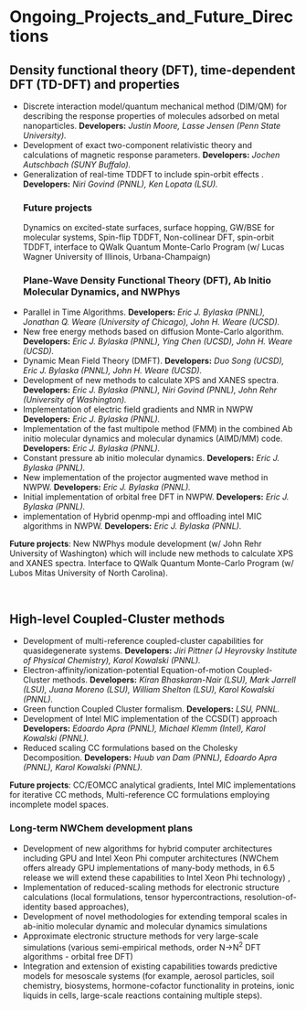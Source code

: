 # Ongoing_Projects_and_Future_Directions

## Density functional theory (DFT), time-dependent DFT (TD-DFT) and properties
<ul>
<li>Discrete interaction model/quantum mechanical method (DIM/QM) for describing the response properties of molecules adsorbed on metal nanoparticles. <strong>Developers:</strong> <em>Justin Moore, Lasse Jensen (Penn State University).</em></li>
<li>Development of exact two-component relativistic theory and calculations of magnetic response parameters. <strong>Developers:</strong> <em>Jochen Autschbach (SUNY Buffalo).</em></li>
<li>Generalization of real-time TDDFT to include spin-orbit effects . <strong>Developers:</strong> <em>Niri Govind (PNNL), Ken Lopata (LSU).</em></li>

### Future projects
Dynamics on excited-state surfaces, surface hopping, GW/BSE for molecular systems, Spin-flip TDDFT, Non-collinear DFT, spin-orbit TDDFT, interface to QWalk Quantum Monte-Carlo Program (w/ Lucas Wagner University of Illinois, Urbana-Champaign)

### Plane-Wave Density Functional Theory (DFT), Ab Initio Molecular Dynamics, and NWPhys

<li>Parallel in Time Algorithms. <strong>Developers:</strong> <em>Eric J. Bylaska (PNNL), Jonathan Q. Weare (University of Chicago), John H. Weare (UCSD).</em></li>
<li>New free energy methods based on diffusion Monte-Carlo algorithm. <strong>Developers:</strong> <em>Eric J. Bylaska (PNNL), Ying Chen (UCSD), John H. Weare (UCSD).</em></li>
<li>Dynamic Mean Field Theory (DMFT). <strong>Developers:</strong> <em>Duo Song (UCSD), Eric J. Bylaska (PNNL), John H. Weare (UCSD).</em></li>
<li>Development of new methods to calculate XPS and XANES spectra. <strong>Developers:</strong> <em>Eric J. Bylaska (PNNL), Niri Govind (PNNL), John Rehr (University of Washington).</em></li>
<li>Implementation of electric field gradients and NMR in NWPW <strong>Developers:</strong> <em>Eric J. Bylaska (PNNL).</em></li>
<li>Implementation of the fast multipole method (FMM) in the combined Ab initio molecular dynamics and molecular dynamics (AIMD/MM) code. <strong>Developers:</strong> <em>Eric J. Bylaska (PNNL).</em></li>
<li>Constant pressure ab initio molecular dynamics. <strong>Developers:</strong> <em>Eric J. Bylaska (PNNL).</em></li>
<li>New implementation of the projector augmented wave method in NWPW. <strong>Developers:</strong> <em>Eric J. Bylaska (PNNL).</em></li>
<li>Initial implementation of orbital free DFT in NWPW. <strong>Developers:</strong> <em>Eric J. Bylaska (PNNL).</em></li>
<li>implementation of Hybrid openmp-mpi and offloading intel MIC algorithms in NWPW. <strong>Developers:</strong> <em>Eric J. Bylaska (PNNL).</em></li>
</ul>
<p><strong>Future projects</strong>: New NWPhys module development (w/ John Rehr University of Washington) which will include new methods to calculate XPS and XANES spectra. Interface to QWalk Quantum Monte-Carlo Program (w/ Lubos Mitas University of North Carolina).</p>
<p><br />

## High-level Coupled-Cluster methods
<ul>
<li>Development of multi-reference coupled-cluster capabilities for quasidegenerate systems. <strong>Developers:</strong> <em>Jiri Pittner (J Heyrovsky Institute of Physical Chemistry), Karol Kowalski (PNNL).</em></li>
<li>Electron-affinity/ionization-potential Equation-of-motion Coupled-Cluster methods. <strong>Developers:</strong> <em>Kiran Bhaskaran-Nair (LSU), Mark Jarrell (LSU), Juana Moreno (LSU), William Shelton (LSU), Karol Kowalski (PNNL).</em></li>
<li>Green function Coupled Cluster formalism. <strong>Developers:</strong> <em>LSU, PNNL.</em></li>
<li>Development of Intel MIC implementation of the CCSD(T) approach <strong>Developers:</strong> <em>Edoardo Apra (PNNL), Michael Klemm (Intel), Karol Kowalski (PNNL).</em></li>
<li>Reduced scaling CC formulations based on the Cholesky Decomposition. <strong>Developers:</strong> <em>Huub van Dam (PNNL), Edoardo Apra (PNNL), Karol Kowalski (PNNL).</em></li>
</ul>
<p><strong>Future projects</strong>: CC/EOMCC analytical gradients, Intel MIC implementations for iterative CC methods, Multi-reference CC formulations employing incomplete model spaces.</p>


### Long-term NWChem development plans

* Development of new algorithms for hybrid computer architectures including GPU and Intel Xeon Phi computer architectures (NWChem offers already GPU implementations of many-body methods, in 6.5 release we will extend these capabilities to Intel Xeon Phi technology) ,  
* Implementation of reduced-scaling methods for electronic structure calculations (local formulations, tensor hypercontractions, resolution-of-identity based approaches),  
*  Development of novel methodologies for extending temporal scales in ab-initio molecular dynamic and molecular dynamics simulations  
* Approximate electronic structure methods for very large-scale simulations (various semi-empirical methods, order N->N<sup>2</sup> DFT algorithms - orbital free DFT)  
* Integration and extension of existing capabilities towards predictive models for mesoscale systems (for example, aerosol particles, soil chemistry, biosystems, hormone-cofactor functionality in proteins, ionic liquids in cells, large-scale reactions containing multiple steps).

